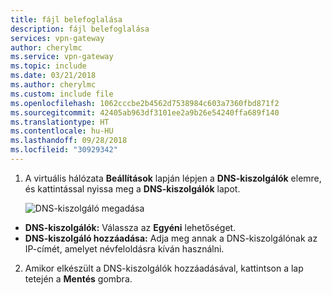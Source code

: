 ```yaml
---
title: fájl belefoglalása
description: fájl belefoglalása
services: vpn-gateway
author: cherylmc
ms.service: vpn-gateway
ms.topic: include
ms.date: 03/21/2018
ms.author: cherylmc
ms.custom: include file
ms.openlocfilehash: 1062cccbe2b4562d7538984c603a7360fbd871f2
ms.sourcegitcommit: 42405ab963df3101ee2a9b26e54240ffa689f140
ms.translationtype: HT
ms.contentlocale: hu-HU
ms.lasthandoff: 09/28/2018
ms.locfileid: "30929342"
---
```

1. A virtuális hálózata **Beállítások** lapján lépjen a **DNS-kiszolgálók** elemre, és kattintással nyissa meg a **DNS-kiszolgálók** lapot.

    ![DNS-kiszolgáló megadása](./media/vpn-gateway-add-dns-rm-portal-include/specify-dns-server.png "DNS-kiszolgáló megadása")

  - **DNS-kiszolgálók:** Válassza az **Egyéni** lehetőséget.
  - **DNS-kiszolgáló hozzáadása:** Adja meg annak a DNS-kiszolgálónak az IP-címét, amelyet névfeloldásra kíván használni.

2. Amikor elkészült a DNS-kiszolgálók hozzáadásával, kattintson a lap tetején a **Mentés** gombra.